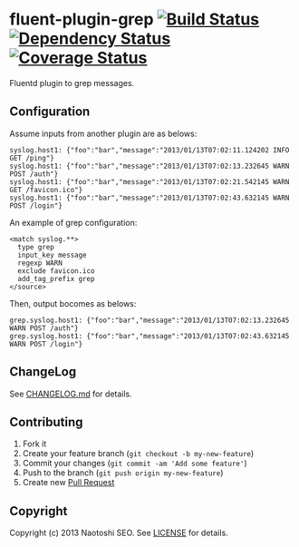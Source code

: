 # fluent-plugin-grep [![Build Status](https://secure.travis-ci.org/sonots/fluent-plugin-grep.png?branch=master)](http://travis-ci.org/sonots/fluent-plugin-grep) [![Dependency Status](https://gemnasium.com/sonots/fluent-plugin-grep.png)](https://gemnasium.com/sonots/fluent-plugin-grep) [![Coverage Status](https://coveralls.io/repos/sonots/fluent-plugin-grep/badge.png?branch=master)](https://coveralls.io/r/sonots/fluent-plugin-grep)

Fluentd plugin to grep messages.

## Configuration

Assume inputs from another plugin are as belows:

    syslog.host1: {"foo":"bar","message":"2013/01/13T07:02:11.124202 INFO GET /ping"}
    syslog.host1: {"foo":"bar","message":"2013/01/13T07:02:13.232645 WARN POST /auth"}
    syslog.host1: {"foo":"bar","message":"2013/01/13T07:02:21.542145 WARN GET /favicon.ico"}
    syslog.host1: {"foo":"bar","message":"2013/01/13T07:02:43.632145 WARN POST /login"}

An example of grep configuration:

    <match syslog.**>
      type grep
      input_key message
      regexp WARN
      exclude favicon.ico
      add_tag_prefix grep
    </source>

Then, output bocomes as belows:

    grep.syslog.host1: {"foo":"bar","message":"2013/01/13T07:02:13.232645 WARN POST /auth"}
    grep.syslog.host1: {"foo":"bar","message":"2013/01/13T07:02:43.632145 WARN POST /login"}

## ChangeLog

See [CHANGELOG.md](CHANGELOG.md) for details.

## Contributing

1. Fork it
2. Create your feature branch (`git checkout -b my-new-feature`)
3. Commit your changes (`git commit -am 'Add some feature'`)
4. Push to the branch (`git push origin my-new-feature`)
5. Create new [Pull Request](../../pull/new/master)

## Copyright

Copyright (c) 2013 Naotoshi SEO. See [LICENSE](LICENSE) for details.

